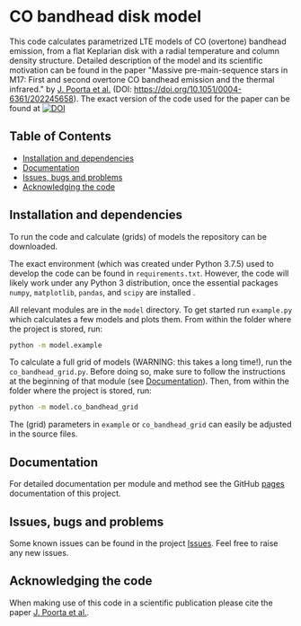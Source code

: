 # CO bandhead disk model

This code calculates parametrized LTE models of CO (overtone) bandhead emission, from a flat Keplarian disk with a radial temperature and column density structure. Detailed description of the model and its scientific motivation can be found in the paper "Massive pre-main-sequence stars in M17: First and second overtone CO bandhead emission and the thermal infrared." by [J. Poorta et al.](https://ui.adsabs.harvard.edu/abs/2023arXiv230501436P/abstract) (DOI: https://doi.org/10.1051/0004-6361/202245658). The exact version of the code used for the paper can be found at [![DOI](https://zenodo.org/badge/DOI/10.5281/zenodo.7774529.svg)](https://doi.org/10.5281/zenodo.7774529)

## Table of Contents
- [Installation and dependencies](#installation-and-dependencies)
- [Documentation](#documentation)
- [Issues, bugs and problems](#issues-bugs-and-problems)
- [Acknowledging the code](#acknowledging-the-code)

## Installation and dependencies
To run the code and calculate (grids) of models the repository can be downloaded. 

The exact environment (which was created under Python 3.7.5) used to develop the code can be found in `requirements.txt`. However, the code will likely work under any Python 3 distribution, once the essential packages `numpy`, `matplotlib`, `pandas`, and `scipy` are installed . 

All relevant modules are in the ```model``` directory.  To get started run ``example.py`` which calculates a few models and plots them. From within the folder where the project is stored, run:
```bash
python -m model.example
```
To calculate a full grid of models (WARNING: this takes a long time!), run the ``co_bandhead_grid.py``. Before doing so, make sure to follow the instructions at the beginning of that module (see [Documentation](#Documentation)). Then, from within the folder where the project is stored, run:
```bash
python -m model.co_bandhead_grid
```
The (grid) parameters in ``example`` or ``co_bandhead_grid`` can easily be adjusted in the source files.

## Documentation

For detailed documentation per module and method see the GitHub [pages](https://jpoorta.github.io/co_bandhead_disk_model/index.html) documentation of this project.

## Issues, bugs and problems

Some known issues can be found in the project [Issues](https://github.com/JPoorta/co_bandhead_disk_model/issues). Feel free to raise any new issues. 

## Acknowledging the code

When making use of this code in a scientific publication please cite the paper [J. Poorta et al.](https://doi.org/10.1051/0004-6361/202245658).
